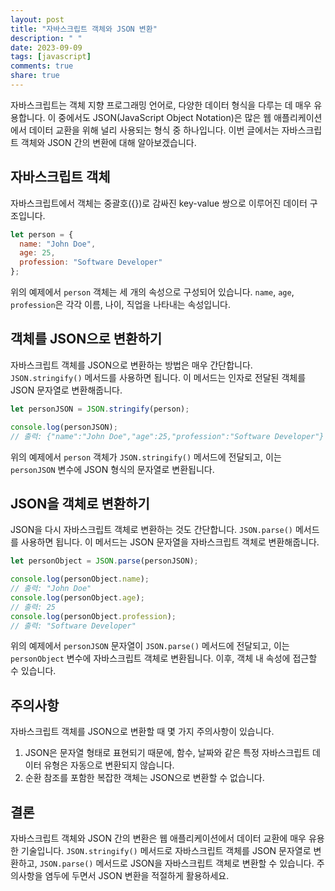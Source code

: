 ```yaml
---
layout: post
title: "자바스크립트 객체와 JSON 변환"
description: " "
date: 2023-09-09
tags: [javascript]
comments: true
share: true
---
```


자바스크립트는 객체 지향 프로그래밍 언어로, 다양한 데이터 형식을 다루는 데 매우 유용합니다. 이 중에서도 JSON(JavaScript Object Notation)은 많은 웹 애플리케이션에서 데이터 교환을 위해 널리 사용되는 형식 중 하나입니다. 이번 글에서는 자바스크립트 객체와 JSON 간의 변환에 대해 알아보겠습니다.

## 자바스크립트 객체

자바스크립트에서 객체는 중괄호({})로 감싸진 key-value 쌍으로 이루어진 데이터 구조입니다.

```javascript
let person = {
  name: "John Doe",
  age: 25,
  profession: "Software Developer"
};
```

위의 예제에서 `person` 객체는 세 개의 속성으로 구성되어 있습니다. `name`, `age`, `profession`은 각각 이름, 나이, 직업을 나타내는 속성입니다.

## 객체를 JSON으로 변환하기

자바스크립트 객체를 JSON으로 변환하는 방법은 매우 간단합니다. `JSON.stringify()` 메서드를 사용하면 됩니다. 이 메서드는 인자로 전달된 객체를 JSON 문자열로 변환해줍니다.

```javascript
let personJSON = JSON.stringify(person);

console.log(personJSON);
// 출력: {"name":"John Doe","age":25,"profession":"Software Developer"}
```

위의 예제에서 `person` 객체가 `JSON.stringify()` 메서드에 전달되고, 이는 `personJSON` 변수에 JSON 형식의 문자열로 변환됩니다.

## JSON을 객체로 변환하기

JSON을 다시 자바스크립트 객체로 변환하는 것도 간단합니다. `JSON.parse()` 메서드를 사용하면 됩니다. 이 메서드는 JSON 문자열을 자바스크립트 객체로 변환해줍니다.

```javascript
let personObject = JSON.parse(personJSON);

console.log(personObject.name);
// 출력: "John Doe"
console.log(personObject.age);
// 출력: 25
console.log(personObject.profession);
// 출력: "Software Developer"
```

위의 예제에서 `personJSON` 문자열이 `JSON.parse()` 메서드에 전달되고, 이는 `personObject` 변수에 자바스크립트 객체로 변환됩니다. 이후, 객체 내 속성에 접근할 수 있습니다.

## 주의사항

자바스크립트 객체를 JSON으로 변환할 때 몇 가지 주의사항이 있습니다.

1. JSON은 문자열 형태로 표현되기 때문에, 함수, 날짜와 같은 특정 자바스크립트 데이터 유형은 자동으로 변환되지 않습니다.
2. 순환 참조를 포함한 복잡한 객체는 JSON으로 변환할 수 없습니다.

## 결론

자바스크립트 객체와 JSON 간의 변환은 웹 애플리케이션에서 데이터 교환에 매우 유용한 기술입니다. `JSON.stringify()` 메서드로 자바스크립트 객체를 JSON 문자열로 변환하고, `JSON.parse()` 메서드로 JSON을 자바스크립트 객체로 변환할 수 있습니다. 주의사항을 염두에 두면서 JSON 변환을 적절하게 활용하세요.